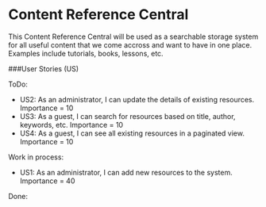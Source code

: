 # Content Reference Central
This Content Reference Central will be used as a searchable storage system for all useful content that we come accross and want to have in one place. Examples include tutorials, books, lessons, etc.

###User Stories (US)

ToDo:
* US2: As an administrator, I can update the details of existing resources. Importance = 10
* US3: As a guest, I can search for resources based on title, author, keywords, etc. Importance = 10
* US4: As a guest, I can see all existing resources in a paginated view. Importance = 10

Work in process:
* US1: As an administrator, I can add new resources to the system. Importance = 40

Done:
